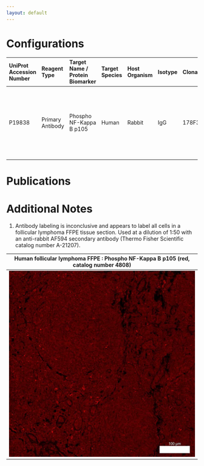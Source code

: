 ```yaml
---
layout: default
---
```


# Configurations

| UniProt Accession Number   | Reagent Type     | Target Name / Protein Biomarker   | Target Species   | Host Organism   | Isotype   | Clonality   | Vendor                    | Catalog Number   | Conjugate    | RRID   | Availability   | Method                 | Tissue Preservation   | Target Tissue   | Tissue State        | Detergent         | Antigen Retrieval Conditions                                                               | Dye Inactivation Conditions   | Recommend   | Agree                                                        | Disagree   | Contributor                                                  | Notes       |
|:---------------------------|:-----------------|:----------------------------------|:-----------------|:----------------|:----------|:------------|:--------------------------|:-----------------|:-------------|:-------|:---------------|:-----------------------|:----------------------|:----------------|:--------------------|:------------------|:-------------------------------------------------------------------------------------------|:------------------------------|:------------|:-------------------------------------------------------------|:-----------|:-------------------------------------------------------------|:------------|
| P19838                     | Primary Antibody | Phospho NF-Kappa B p105           | Human            | Rabbit          | IgG       | 178F3       | Cell Signaling Technology | PA5-79525        | Unconjugated | NA     | Stock          | Multiplexed 2D Imaging | FFPE                  | Lymph Node      | Follicular Lymphoma | 0.3% Triton-X-100 | pH 6 for 30 minutes ER1 (AR9961) and pH 9 for 30 minutes ER2 (AR9640) using the Leica Bond | NA                            | No          | [0000-0003-4379-8967](https://orcid.org/0000-0003-4379-8967) | NA         | [0000-0003-4379-8967](https://orcid.org/0000-0003-4379-8967) | [1](#notes) |

# Publications



# Additional Notes

<a name="notes"></a>
1. Antibody labeling is inconclusive and appears to label all cells in a follicular lymphoma FFPE tissue section. Used at a dilution of 1:50 with an anti-rabbit AF594 secondary antibody (Thermo Fisher Scientific catalog number A-21207).

| Human follicular lymphoma FFPE : Phospho NF-Kappa B p105 (red, catalog number 4808) |
|:-------:|
| ![](FL_FFPE_PhosphoNF-KappaBp105_CST_4808.jpg) |
